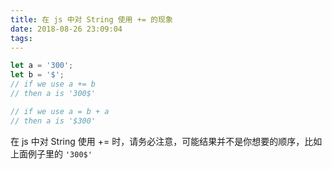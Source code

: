 ```yaml
---
title: 在 js 中对 String 使用 += 的现象
date: 2018-08-26 23:09:04
tags:
---
```


```js
let a = '300';
let b = '$';
// if we use a += b
// then a is '300$'

// if we use a = b + a
// then a is '$300'
```

在 js 中对 String 使用 += 时，请务必注意，可能结果并不是你想要的顺序，比如上面例子里的 `'300$'`
